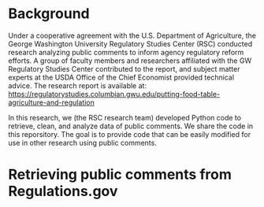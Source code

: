 # Background
Under a cooperative agreement with the U.S. Department of Agriculture, the George Washington University Regulatory Studies Center (RSC) conducted research analyzing public comments to inform agency regulatory reform efforts. A group of faculty members and researchers affiliated with the GW Regulatory Studies Center contributed to the report, and subject matter experts at the USDA Office of the Chief Economist provided technical advice. The research report is available at: https://regulatorystudies.columbian.gwu.edu/putting-food-table-agriculture-and-regulation

In this research, we (the RSC research team) developed Python code to retrieve, clean, and analyze data of public comments. We share the code in this reporsitory. The goal is to provide code that can be easily modified for use in other research using public comments.

# Retrieving public comments from Regulations.gov
